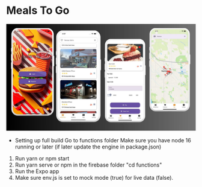 # Meals To Go
![Alt text](/assets/appMealsPhotos/Untitled%20design.jpg)
- Setting up full build
Go to functions folder
Make sure you have node 16 running or later (if later update the engine in package.json)
1. Run yarn or npm start
2. Run yarn serve or npm in the firebase folder "cd functions"
3. Run the Expo app
4. Make sure env.js is set to mock mode (true) for live data (false).

